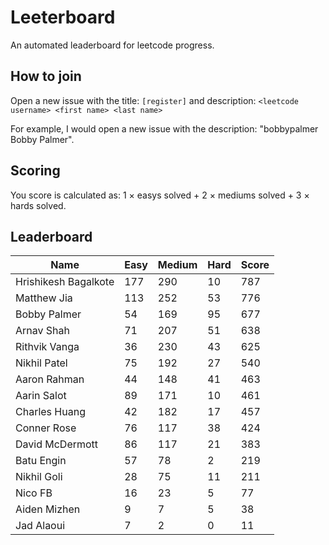 # Leeterboard

An automated leaderboard for leetcode progress.

## How to join

Open a new issue with the title: `[register]` and description:
`<leetcode username> <first name> <last name>`

For example, I would open a new issue with the description: "bobbypalmer Bobby Palmer".

## Scoring

You score is calculated as:
1 $\times$ easys solved + 2 $\times$ mediums solved + 3 $\times$ hards solved.

## Leaderboard
| Name | Easy | Medium | Hard | Score |
| --- | --- | --- | --- | --- |
| Hrishikesh Bagalkote | 177 | 290 | 10 | 787 |
| Matthew Jia | 113 | 252 | 53 | 776 |
| Bobby Palmer | 54 | 169 | 95 | 677 |
| Arnav Shah | 71 | 207 | 51 | 638 |
| Rithvik Vanga | 36 | 230 | 43 | 625 |
| Nikhil Patel | 75 | 192 | 27 | 540 |
| Aaron Rahman | 44 | 148 | 41 | 463 |
| Aarin Salot | 89 | 171 | 10 | 461 |
| Charles Huang | 42 | 182 | 17 | 457 |
| Conner Rose | 76 | 117 | 38 | 424 |
| David McDermott | 86 | 117 | 21 | 383 |
| Batu Engin | 57 | 78 | 2 | 219 |
| Nikhil Goli | 28 | 75 | 11 | 211 |
| Nico FB | 16 | 23 | 5 | 77 |
| Aiden Mizhen | 9 | 7 | 5 | 38 |
| Jad Alaoui | 7 | 2 | 0 | 11 |

